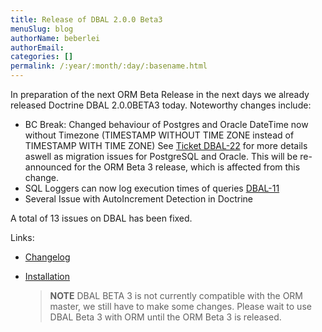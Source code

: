 ```yaml
---
title: Release of DBAL 2.0.0 Beta3
menuSlug: blog
authorName: beberlei 
authorEmail: 
categories: []
permalink: /:year/:month/:day/:basename.html
---
```

In preparation of the next ORM Beta Release in the next days we already
released Doctrine DBAL 2.0.0BETA3 today. Noteworthy changes include:

-   BC Break: Changed behaviour of Postgres and Oracle DateTime now
    without Timezone (TIMESTAMP WITHOUT TIME ZONE instead of TIMESTAMP
    WITH TIME ZONE) See [Ticket
    DBAL-22](http://www.doctrine-project.org/jira/browse/DBAL-22) for
    more details aswell as migration issues for PostgreSQL and Oracle.
    This will be re-announced for the ORM Beta 3 release, which is
    affected from this change.
-   SQL Loggers can now log execution times of queries
    [DBAL-11](http://www.doctrine-project.org/jira/browse/DBAL-11)
-   Several Issue with AutoIncrement Detection in Doctrine

A total of 13 issues on DBAL has been fixed.

Links:

-   [Changelog](http://www.doctrine-project.org/jira/browse/DBAL/fixforversion/10066)
-   [Installation](http://www.doctrine-project.org/projects/dbal/2.0/download/2.0.0BETA3)

    > **NOTE** DBAL BETA 3 is not currently compatible with the ORM
    > master, we still have to make some changes. Please wait to use
    > DBAL Beta 3 with ORM until the ORM Beta 3 is released.


